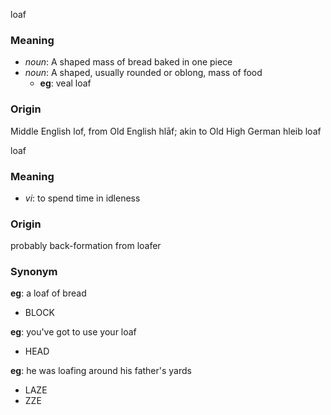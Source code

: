 loaf
### Meaning
+ _noun_: A shaped mass of bread baked in one piece
+ _noun_: A shaped, usually rounded or oblong, mass of food
    + __eg__: veal loaf

### Origin

Middle English lof, from Old English hlāf; akin to Old High German hleib loaf

loaf
### Meaning
+ _vi_: to spend time in idleness

### Origin

probably back-formation from loafer

### Synonym

__eg__: a loaf of bread

+ BLOCK

__eg__: you've got to use your loaf

+ HEAD

__eg__: he was loafing around his father's yards

+ LAZE
+ ZZE



